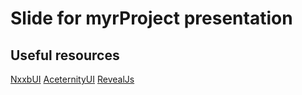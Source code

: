 # Slide for myrProject presentation


## Useful resources
[NxxbUI](https://nyxbui.design/docs/)
[AceternityUI](https://ui.aceternity.com/components/timeline)
[RevealJs](https://revealjs.com/)
